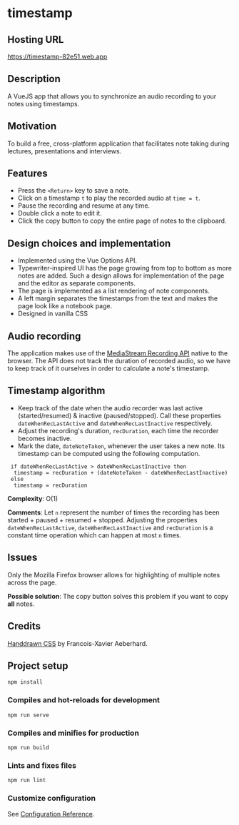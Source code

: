 # timestamp
## Hosting URL
https://timestamp-82e51.web.app

## Description
A VueJS app that allows you to synchronize an audio recording to your notes using timestamps.

## Motivation
To build a free, cross-platform application that facilitates note taking during lectures, presentations and interviews.

## Features
- Press the `<Return>` key to save a note.
- Click on a timestamp `t` to play the recorded audio at `time = t`.
- Pause the recording and resume at any time.
- Double click a note to edit it.
- Click the copy button to copy the entire page of notes to the clipboard.
  
## Design choices and implementation
  - Implemented using the Vue Options API.
  - Typewriter-inspired UI has the page growing from top to bottom as more notes are added. Such a design allows for implementation of the page and the editor as separate components.
  - The page is implemented as a list rendering of note components.
  - A left margin separates the timestamps from the text and makes the page look like a notebook page.
  - Designed in vanilla CSS
## Audio recording
The application makes use of the [MediaStream Recording API](https://developer.mozilla.org/en-US/docs/Web/API/MediaStream_Recording_API) native to the browser. The API does not track the duration of recorded audio, so we have to keep track of it ourselves in order to calculate a note's timestamp.

## Timestamp algorithm
  - Keep track of the date when the audio recorder was last active (started/resumed) & inactive (paused/stopped). Call these properties `dateWhenRecLastActive` and `dateWhenRecLastInactive` respectively.
  - Adjust the recording's duration, `recDuration`, each time the recorder becomes inactive.
  - Mark the date, `dateNoteTaken`, whenever the user takes a new note. Its timestamp can be computed using the following computation.

  ```
   if dateWhenRecLastActive > dateWhenRecLastInactive then
    timestamp = recDuration + (dateNoteTaken - dateWhenRecLastInactive)
   else 
    timestamp = recDuration
   ```
  
 **Complexity**: O(1)
 
 **Comments**: Let `n` represent the number of times the recording has been started + paused + resumed + stopped.
  Adjusting the properties `dateWhenRecLastActive`, `dateWhenRecLastInactive` and `recDuration` is a constant time operation which can happen at most `n` times.
   
  
## Issues
  Only the Mozilla Firefox browser allows for highlighting of multiple notes across the page.
  
  **Possible solution**: The copy button solves this problem if you want to copy **all** notes.
  
## Credits
[Handdrawn CSS](https://fxaeberhard.github.io/handdrawn.css/) by Francois-Xavier Aeberhard.
 
## Project setup
```
npm install
```

### Compiles and hot-reloads for development
```
npm run serve
```

### Compiles and minifies for production
```
npm run build
```

### Lints and fixes files
```
npm run lint
```

### Customize configuration
See [Configuration Reference](https://cli.vuejs.org/config/).


